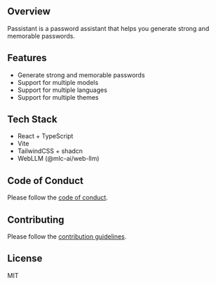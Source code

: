 ## Overview

Passistant is a password assistant that helps you generate strong and memorable passwords.

## Features

- Generate strong and memorable passwords
- Support for multiple models
- Support for multiple languages
- Support for multiple themes

## Tech Stack

- React + TypeScript
- Vite
- TailwindCSS + shadcn
- WebLLM (@mlc-ai/web-llm)

## Code of Conduct

Please follow the [code of conduct](CODE_OF_CONDUCT.md).

## Contributing

Please follow the [contribution guidelines](CONTRIBUTING.md).

## License

MIT
